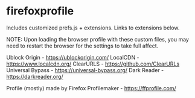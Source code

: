 # firefoxprofile
Includes customized prefs.js + extensions. Links to extensions below.

NOTE: Upon loading the browser profile with these custom files, you may need to restart the browser for the settings to take full affect.

Ublock Origin - https://ublockorigin.com/
LocalCDN - https://www.localcdn.org/
ClearURLS - https://github.com/ClearURLs
Universal Bypass - https://universal-bypass.org/
Dark Reader - https://darkreader.org/

Profile (mostly) made by Firefox Profilemaker - https://ffprofile.com/
